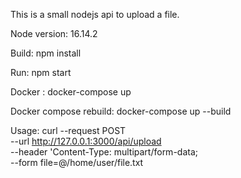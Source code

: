 This is a small nodejs api to upload a file.

Node version: 16.14.2

Build: npm install

Run: npm start

Docker : docker-compose up

Docker compose rebuild: docker-compose up --build


Usage: curl --request POST \
  --url http://127.0.0.1:3000/api/upload \
  --header 'Content-Type: multipart/form-data; \
  --form file=@/home/user/file.txt
